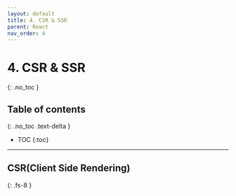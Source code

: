 ```yaml
---
layout: default
title: 4. CSR & SSR
parent: React
nav_order: 4
---
```


# 4. CSR & SSR
{: .no_toc }

## Table of contents
{: .no_toc .text-delta }

- TOC
{:toc}

---

## CSR(Client Side Rendering)
{: .fs-8 }

